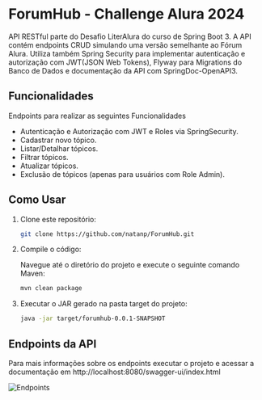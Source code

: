 
# ForumHub - Challenge Alura 2024

API RESTful parte do Desafio LiterAlura do curso de Spring Boot 3. A API contém endpoints CRUD simulando uma versão semelhante ao Fórum Alura. Utiliza também Spring Security para implementar autenticação e autorização com JWT(JSON Web Tokens), Flyway para Migrations do Banco de Dados e documentação da API com SpringDoc-OpenAPI3.



## Funcionalidades
Endpoints para realizar as seguintes Funcionalidades
- Autenticação e Autorização com JWT e Roles via SpringSecurity.
- Cadastrar novo tópico.
- Listar/Detalhar tópicos.
- Filtrar tópicos.
- Atualizar tópicos.
- Exclusão de tópicos (apenas para usuários com Role Admin).

## Como Usar

1. Clone este repositório:
   ```bash
   git clone https://github.com/natanp/ForumHub.git
   ```

2. Compile o código:

   Navegue até o diretório do projeto e execute o seguinte comando Maven:
   ```bash
   mvn clean package
   ```

3. Executar o JAR gerado na pasta target do projeto: 
   ```bash
   java -jar target/forumhub-0.0.1-SNAPSHOT
   ```

## Endpoints da API

Para mais informações sobre os endpoints executar o projeto e acessar a documentação em http://localhost:8080/swagger-ui/index.html

![Endpoints](https://iili.io/24KbSdG.png) 